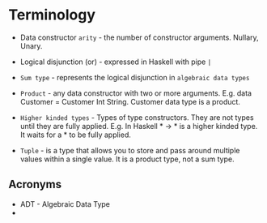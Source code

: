 # Terminology

- Data constructor `arity` - the number of constructor arguments. Nullary, Unary.

- Logical disjunction (or) - expressed in Haskell with pipe `|`

- `Sum type` - represents the logical disjunction in `algebraic data types`

- `Product` - any data constructor with two or more arguments. E.g. data Customer = Customer Int String. Customer data type is a product.

- `Higher kinded types` - Types of type constructors. They are not types until they are fully applied.
  E.g. In Haskell * -> * is a higher kinded type. It waits for a * to be fully applied.

- `Tuple` - is a type that allows you to store and pass around multiple values within a single value.
  It is a product type, not a sum type.

## Acronyms

- ADT - Algebraic Data Type
-